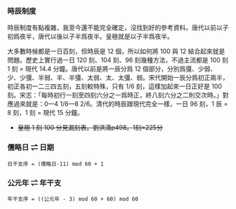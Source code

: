 ### 時辰制度

時辰制度有點複雜，我至今還不能完全確定，沒找到好的參考資料。唐代以前以子初爲夜半，唐代以後以子半爲夜半。<v>皇極</v>就是以子半爲夜半。

大多數時候都是一日百刻，但時辰是 12 個，所以如何將 100 與 12 結合起來就是問題。歷史上實行過一日 120 刻、104 刻、96 刻幾種方法，不過主流都是 100 刻<n>1 刻 = 現代 14.4 分鐘</n>。唐代以前是將一辰分爲 12 個部分，分別爲彊、少弱、少、少彊、半弱、半、半彊、太弱、太、太彊、弱。宋代開始一辰分爲初正兩半，初正各初一二三四五刻，五刻較特殊，只有 1/6 刻，這樣加起來一日正好是 100 刻。<v>宋志</v>：「每時初行一刻至四刻六分之一爲時正，終八刻六分之二則交次時。」對應過來就是：0—4 1/6—8 2/6。清代的時辰跟現代完全一樣，一日 96 刻，1 辰 = 8 刻，1 刻 = 現代 15 分鐘。

- ~~皇極 1 刻 100 分<n>見漏刻表</n>。劉洪濤p498。1刻=225分~~

### 儒略日 ⇌ 日期

`日干支序 = (儒略日-11) mod 60 + 1`

### 公元年 ⇌ 年干支

`年干支序 = ((公元年 - 3) mod 60 + 60) mod 60`